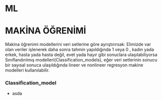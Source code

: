 # ML

# MAKİNA ÖĞRENİMİ #
Makina öğrenimi modellerini veri setlerine göre ayrıştırırsak: Elimizde var olan veriler işlenerek daha sonra tahmin yapıldığında 1 veya 0 , kadın yada erkek, hasta yada hasta değil, evet yada hayır gibi sonuclara ulaşılabiliyorsa  Sınıflandırılmış modelleri(Classification_models), eğer veri setlerinin sonucu bir sayısal sonuca ulaşıldığında lineer ve nonlineer regresyon makine modelleri kullanılabilir.

### Classification_model ###
* asda
